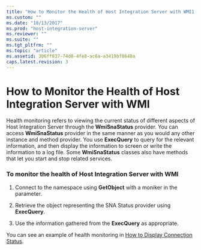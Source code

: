 ```yaml
---
title: "How to Monitor the Health of Host Integration Server with WMI1 | Microsoft Docs"
ms.custom: ""
ms.date: "10/13/2017"
ms.prod: "host-integration-server"
ms.reviewer: ""
ms.suite: ""
ms.tgt_pltfrm: ""
ms.topic: "article"
ms.assetid: 306ff837-74d0-4fe8-ac6a-a3419bf8640a
caps.latest.revision: 3
---
```

# How to Monitor the Health of Host Integration Server with WMI
Health monitoring refers to viewing the current status of different aspects of Host Integration Server through the **WmiSnaStatus** provider. You can access **WmiSnaStatus** provider in the same manner as you would any other instance and method provider. You use **ExecQuery** to query for the relevant information, and then display the information to screen or write the information to a log file. Some **WmiSnaStatus** classes also have methods that let you start and stop related services.  
  
### To monitor the health of Host Integration Server with WMI  
  
1.  Connect to the namespace using **GetObject** with a moniker in the parameter.  
  
2.  Retrieve the object representing the SNA Status provider using **ExecQuery**.  
  
3.  Use the information gathered from the **ExecQuery** as appropriate.  
  
 You can see an example of health monitoring in [How to Display Connection Status](../core/how-to-display-connection-status.md).